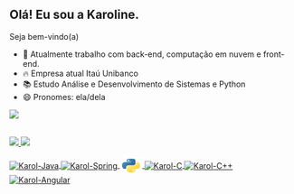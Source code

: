 ## Olá! Eu sou a Karoline. 
Seja bem-vindo(a)

- 💼 Atualmente trabalho com back-end, computação em nuvem e front-end.
- 🔥 Empresa atual Itaú Unibanco
- 📚 Estudo Análise e Desenvolvimento de Sistemas e Python
- 😄 Pronomes: ela/dela

<div>
  <a href="https://www.linkedin.com/in/karoline-gomes-de-oliveira-158b11161" target="_blank"><img src="https://img.shields.io/badge/-LinkedIn-%230077B5?style=for-the-     badge&logo=linkedin&logoColor=white" target="_blank"></a> 
</div>

##

<div>
  <a href="https://www.linkedin.com/in/karoline-gomes-de-oliveira-158b11161">
  <img height="150em" src="https://github-readme-stats.vercel.app/api?username=KarolGOli&show_icons=true&theme=vision-friendly-dark&include_all_commits=true&count_private=true"/>
  <img height="150em" src="https://github-readme-stats.vercel.app/api/top-langs/?username=KarolGOli&layout=compact&langs_count=7&theme=vision-friendly-dark"/>
</div>

  
<div style="display: inline_block"><br>
  <img align="center" alt="Karol-Java" height="30" width="40" src="https://cdn.jsdelivr.net/gh/devicons/devicon/icons/java/java-original.svg" />
  <img align="center" alt="Karol-Spring" height="30" width="40" src="https://cdn.jsdelivr.net/gh/devicons/devicon/icons/spring/spring-original-wordmark.svg" />
  <img align="center" alt="Karol-Python" height="30" width="40" src="https://raw.githubusercontent.com/devicons/devicon/master/icons/python/python-original.svg">
  <img align="center" alt="Karol-C" height="30" width="40" src="https://cdn.jsdelivr.net/gh/devicons/devicon/icons/c/c-original.svg" />
  <img align="center" alt="Karol-C++" height="30" width="40" src="https://cdn.jsdelivr.net/gh/devicons/devicon/icons/cplusplus/cplusplus-original.svg" />
  <img align="center" alt="Karol-Angular" height="30" width="40" src="https://cdn.jsdelivr.net/gh/devicons/devicon/icons/angularjs/angularjs-original.svg" />
</div>
  
  ##
